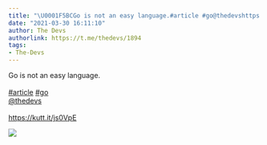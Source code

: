 ```yaml
---
title: "\U0001F5BCGo is not an easy language.#article #go@thedevshttps://kutt.it/js0VpE"
date: "2021-03-30 16:11:10"
author: The Devs
authorlink: https://t.me/thedevs/1894
tags:
- The-Devs
---
```

<p>Go is not an easy language.<br><br><a href="https://t.me/thedevs/1894?q=%23article">#article</a> <a href="https://t.me/thedevs/1894?q=%23go">#go</a><br><a href="https://t.me/thedevs" target="_blank">@thedevs</a><br><br><a href="https://kutt.it/js0VpE" target="_blank" rel="noopener">https://kutt.it/js0VpE</a></p><img src="https://cdn4.telesco.pe/file/A2NeW8py_yzIhYb9UyQHj9fIsZu0uxAZCp3KtZH9UcxYDL4XOca6pRyVMQpwloqfKPHZBnd2v-NwmGu4QInTjr4yTXJ0L4FDBzRWU35EZ0EheZeCTZAjPrmWltDeVmMeABIpu3GthZ0_lz6Rzh5_12fL5k8ofiVlhlUmIkTmAx4QqIid15yniBTgxuuuB7jxRfJkLwphhmWAFuJJYvT8d5xteiVuCJl14bgAjiLCAGZ6A8Xx3GVIyrLVaUbTYp4ZG4f-ufCuM7O0xui522oKWweyy46VloCejmhzANGn1cqiFTKSNHG_wEmIWG3eaRWLK1KdvfENFL-w2oH26dR1jg.jpg" referrerpolicy="no-referrer">